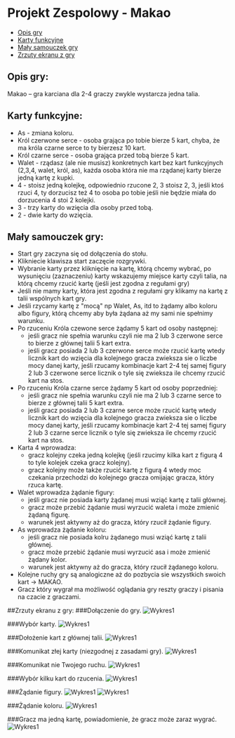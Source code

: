 # Projekt Zespolowy - Makao


* [Opis gry](#opis-gry)
* [Karty funkcyjne](#karty-funkcyjne)
* [Mały samouczek gry](#mały-samouczek-gry)
* [Zrzuty ekranu z gry](#zrzuty-ekranu-z-gry)

## Opis gry:
Makao – gra karciana dla 2-4 graczy zwykle wystarcza jedna talia.

## Karty funkcyjne:
* As - zmiana koloru.
* Król czerwone serce - osoba grająca po tobie bierze 5 kart, chyba, że ma króla czarne serce to ty bierzesz 10 kart.
* Król czarne serce - osoba grająca przed tobą bierze 5 kart.
* Walet - rządasz (ale nie musisz) konkretnych kart bez kart funkcyjnych (2,3,4, walet, król, as), każda osoba która nie ma rządanej karty bierze jedną kartę z kupki.
* 4 - stoisz jedną kolejkę, odpowiednio rzucone 2, 3 stoisz 2, 3, jeśli ktoś rzuci 4, ty dorzucisz też 4 to osoba po tobie jeśli nie będzie miała do dorzucenia 4 stoi 2 kolejki.
* 3 - trzy karty do wzięcia dla osoby przed tobą.
* 2 - dwie karty do wzięcia.

## Mały samouczek gry:
* Start gry zaczyna się od dołączenia do stołu.
* Klikniecie klawisza start zaczęcie rozgrywki.
* Wybranie karty przez kliknięcie na kartę, którą chcemy wybrać, po wysunięciu (zaznaczeniu) karty wskazujemy miejsce karty czyli talia, na którą chcemy rzucić kartę (jeśli jest zgodna z regułami gry)
* Jeśli nie mamy karty, która jest zgodna z regułami gry klikamy na kartę z talii wspólnych kart gry.
* Jeśli rzycamy kartę z "mocą" np Walet, As, itd to żądamy albo koloru albo figury, którą chcemy aby była żądana aż my sami nie spełnimy warunku.
* Po rzuceniu Króla czewone serce żądamy 5 kart od osoby następnej:
	* jeśli gracz nie spełnia warunku czyli nie ma 2 lub 3 czerwone serce to bierze z głównej talii 5 kart extra.
	* jeśli gracz posiada 2 lub 3 czerwone serce może rzucić kartę wtedy licznik kart do wzięcia dla kolejnego gracza zwieksza sie o liczbe mocy danej karty, jeśli rzucamy kombinacje kart 2-4 tej samej figury 2 lub 3 czerwone serce licznik o tyle się zwieksza ile chcemy rzucić kart na stos.
* Po rzuceniu Króla czarne serce żądamy 5 kart od osoby poprzedniej:
	* jeśli gracz nie spełnia warunku czyli nie ma 2 lub 3 czarne serce to bierze z głównej talii 5 kart extra.
	* jeśli gracz posiada 2 lub 3 czarne serce może rzucić kartę wtedy licznik kart do wzięcia dla kolejnego gracza zwieksza sie o liczbe mocy danej karty, jeśli rzucamy kombinacje kart 2-4 tej samej figury 2 lub 3 czarne serce licznik o tyle się zwieksza ile chcemy rzucić kart na stos.
* Karta 4 wprowadza:
	* gracz kolejny czeka jedną kolejkę (jeśli rzucimy kilka kart z figurą 4 to tyle kolejek czeka gracz kolejny).
	* gracz kolejny może także rzucić kartę z figurą 4 wtedy moc czekania przechodzi do kolejnego gracza omijając gracza, który rzuca kartę.
* Walet wprowadza żądanie figury:
	* jeśli gracz nie posiada karty żądanej musi wziąć kartę z talii głównej.
	* gracz może przebić żądanie musi wyrzucić waleta i może zmienić żądaną figurę.
	* warunek jest aktywny aż do gracza, który rzucił żądanie figury.
* As wprowadza żądanie koloru:
	* jeśli gracz nie posiada kolru żądanego musi wziąć kartę z talii głównej.
	* gracz może przebić żądanie musi wyrzucić asa i może zmienić żądany kolor.
	* warunek jest aktywny aż do gracza, który rzucił żądanego koloru.	
* Kolejne ruchy gry są analogiczne aż do pozbycia sie wszystkich swoich kart -> MAKAO.
* Gracz który wygrał ma możliwość oglądania gry reszty graczy i pisania na czacie z graczami.

##Zrzuty ekranu z gry:
###Dołączenie do gry.
![Wykres1](/images/zrzuty/1.png)

###Wybór karty.
![Wykres1](/images/zrzuty/2.png)

###Dołożenie kart z głównej talii.
![Wykres1](/images/zrzuty/7.png)	

###Komunikat złej karty (niezgodnej z zasadami gry).
![Wykres1](/images/zrzuty/3.png)

###Komunikat nie Twojego ruchu.
![Wykres1](/images/zrzuty/4.png)

###Wybór kilku kart do rzucenia.
![Wykres1](/images/zrzuty/5.png)

###Żądanie figury.
![Wykres1](/images/zrzuty/8.png)
![Wykres1](/images/zrzuty/9.png)

###Żądanie koloru.
![Wykres1](/images/zrzuty/10.png)

###Gracz ma jedną kartę, powiadomienie, że gracz może zaraz wygrać.
![Wykres1](/images/zrzuty/6.png)




 


